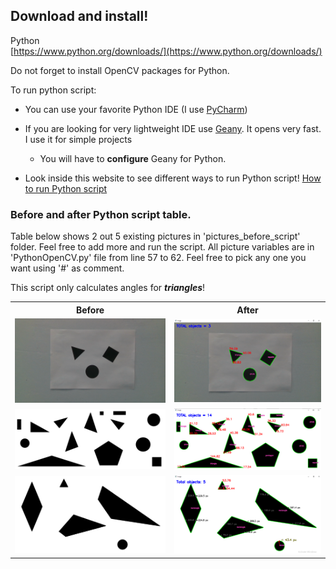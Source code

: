 ## Download and install!

Python <br>
[https://www.python.org/downloads/](https://www.python.org/downloads/)

Do not forget to install OpenCV packages for Python.

To run python script:
- You can use your favorite Python IDE (I use [PyCharm](https://www.jetbrains.com/pycharm/))
- If you are looking for very lightweight IDE use [Geany](https://www.geany.org/). It opens very fast. I use it for simple projects
    - You will have to <b>configure</b> Geany for Python.

- Look inside this website to see different ways to run Python script! [How to run Python script](https://pythonbasics.org/execute-python-scripts/)


### Before and after Python script table.

Table below shows 2 out 5 existing pictures in 'pictures_before_script' folder. Feel free to add more and run the script. All picture variables are in 'PythonOpenCV.py' file from line 57 to 62. Feel free to pick any one you want using '#' as comment.

This script only calculates angles for **_triangles_**!

<table>
  <tr>
    <th>Before</th>
    <th>After</th>
  </tr>
  <tr>
    <td><img src="pictures_before_script/png_image.png" alt="png_image.png" width="500"></td>
    <td><img src="script_output/png_image_output.png" alt="png_image_output.png" width="500"></td>
  </tr>
  <tr>
    <td><img src="pictures_before_script/test4.png" alt="test4.png" width="500"></td>    
    <td><img src="script_output/test4_output.png" alt="test4_output.png" width="500"></td>
  </tr>
  <tr>
    <td><img src="pictures_before_script/test5.png" alt="test5.png" width="500"></td>    
    <td><img src="script_output/test5_output.png" alt="test5_output.png" width="500"></td>
  </tr>
</table>